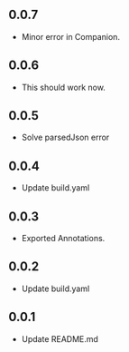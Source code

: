 ## 0.0.7

- Minor error in Companion.

## 0.0.6

- This should work now.

## 0.0.5

- Solve parsedJson error

## 0.0.4

- Update build.yaml

## 0.0.3

- Exported Annotations.

## 0.0.2

- Update build.yaml

## 0.0.1

- Update README.md
